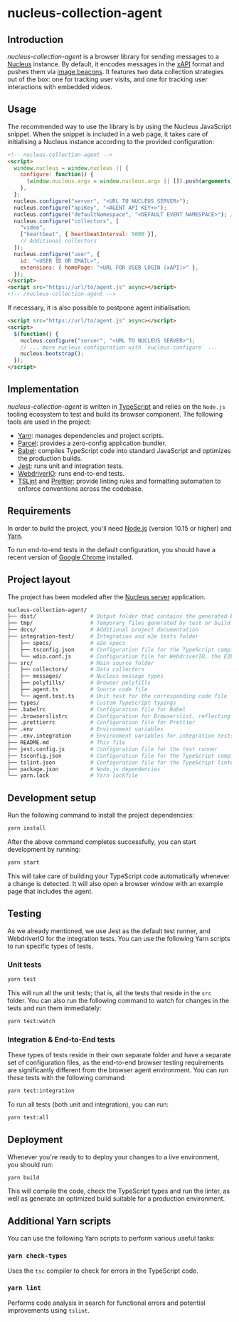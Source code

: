 # nucleus-collection-agent

## Introduction

_nucleus-collection-agent_ is a browser library for sending messages to a [Nucleus](https://github.com/learningtapestry/nucleus) instance. By default, it encodes messages in the [xAPI](https://xapi.com/overview/) format and pushes them via [image beacons](https://en.wikipedia.org/wiki/Web_beacon). It features two data collection strategies out of the box: one for tracking user visits, and one for tracking user interactions with embedded videos.

## Usage

The recommended way to use the library is by using the Nucleus JavaScript snippet.
When the snippet is included in a web page, it takes care of initialising a Nucleus
instance according to the provided configuration:

```html
<!-- nucleus-collection-agent -->
<script>
  window.nucleus = window.nucleus || {
    configure: function() {
      (window.nucleus.args = window.nucleus.args || []).push(arguments);
    },
  };
  nucleus.configure("server", "<URL TO NUCLEUS SERVER>");
  nucleus.configure("apiKey", "<AGENT API KEY+>");
  nucleus.configure("defaultNamespace", "<DEFAULT EVENT NAMESPACE>"); // Optional
  nucleus.configure("collectors", [
    "video",
    ["heartbeat", { heartbeatInterval: 5000 }],
    // Additional collectors
  ]);
  nucleus.configure("user", {
    id: "<USER ID OR EMAIL>",
    extensions: { homePage: "<URL FOR USER LOGIN (xAPI)>" },
  });
</script>
<script src="https://url/to/agent.js" async></script>
<!-- /nucleus-collection-agent -->
```

If necessary, it is also possible to postpone agent initialisation:

```html
<script src="https://url/to/agent.js" async></script>
<script>
  $(function() {
    nucleus.configure("server", "<URL TO NUCLEUS SERVER>");
    // ... more nucleus configuration with `nucleus.configure` ...
    nucleus.bootstrap();
  });
</script>
```

## Implementation

_nucleus-collection-agent_ is written in [TypeScript](https://www.typescriptlang.org/) and relies on the `Node.js` tooling ecosystem to test and build its browser component. The following tools are used in the project:

- [Yarn](https://yarnpkg.com/en/): manages dependencies and project scripts.
- [Parcel](https://parceljs.org/): provides a zero-config application bundler.
- [Babel](https://babeljs.io/): compiles TypeScript code into standard JavaScript and optimizes the
  production builds.
- [Jest](https://jestjs.io/): runs unit and integration tests.
- [WebdriverIO](https://webdriver.io): runs end-to-end tests.
- [TSLint](https://palantir.github.io/tslint/) and [Prettier](https://prettier.io/): provide linting rules and formatting automation to enforce conventions across the codebase.

## Requirements

In order to build the project, you'll need [Node.js](https://nodejs.org/en/download/) (version 10.15 or higher) and [Yarn](https://yarnpkg.com/en/).

To run end-to-end tests in the default configuration, you should have a recent version of [Google Chrome](https://www.google.com/chrome/) installed.

## Project layout

The project has been modeled after the [Nucleus server](https://github.com/learningtapestry/nucleus) application.

```bash
nucleus-collection-agent/
├── dist/                 # Output folder that contains the generated build
├── tmp/                  # Temporary files generated by test or build processes, can be safely deleted
├── docs/                 # Additional project documentation
├── integration-test/     # Integration and e2e tests folder
│   ├── specs/            # e2e specs
│   ├── tsconfig.json     # Configuration file for the TypeScript compiler (E2E tests)
│   └── wdio.conf.js      # Configuration file for WebdriverIO, the E2E test runner
├── src/                  # Main source folder
│   ├── collectors/       # Data collectors
│   ├── messages/         # Nucleus message types
│   ├── polyfills/        # Browser polyfills
│   ├── agent.ts          # Source code file
│   └── agent.test.ts     # Unit test for the corresponding code file
├── types/                # Custom TypeScript typings
├── .babelrc              # Configuration file for Babel
├── .browserslistrc       # Configuration for Browserslist, reflecting the supported browsers for the agent
├── .prettierrc           # Configuration file for Prettier
├── .env                  # Environment variables
├── .env.integration      # Environment variables for integration tests
├── README.md             # This file
├── jest.config.js        # Configuration file for the test runner
├── tsconfig.json         # Configuration file for the TypeScript compiler
├── tslint.json           # Configuration file for the TypeScript linter (tslint)
├── package.json          # Node.js dependencies
└── yarn.lock             # Yarn lockfile
```

## Development setup

Run the following command to install the project dependencies:

```bash
yarn install
```

After the above command completes successfully, you can start development by running:

```bash
yarn start
```

This will take care of building your TypeScript code automatically whenever a change is detected.
It will also open a browser window with an example page that includes the agent.

## Testing

As we already mentioned, we use Jest as the default test runner,
and WebdriverIO for the integration tests.
You can use the following Yarn scripts to run specific types of tests.

### Unit tests

```bash
yarn test
```

This will run all the unit tests; that is, all the tests that reside in the `src` folder. You can
also run the following command to watch for changes in the tests and run them immediately:

```bash
yarn test:watch
```

### Integration & End-to-End tests

These types of tests reside in their own separate folder and have a separate set
of configuration files, as the end-to-end browser testing requirements are significantly
different from the browser agent environment. You can run these tests with the
following command:

```bash
yarn test:integration
```

To run all tests (both unit and integration), you can run:

```bash
yarn test:all
```

## Deployment

Whenever you're ready to to deploy your changes to a live environment, you should run:

```bash
yarn build
```

This will compile the code, check the TypeScript types and run the linter, as well as generate an
optimized build suitable for a production environment.

## Additional Yarn scripts

You can use the following Yarn scripts to perform various useful tasks:

### `yarn check-types`

Uses the `tsc` compiler to check for errors in the TypeScript code.

### `yarn lint`

Performs code analysis in search for functional errors and potential improvements using `tslint`.
